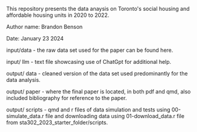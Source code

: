 This repository presents the data anaysis on Toronto's social housing and affordable housing units in 2020 to 2022.

Author name: Brandon Benson

Date: January 23 2024

input/data - the raw data set used for the paper can be found here.

input/ llm - text file showcasing use of ChatGpt for additional help.

output/ data - cleaned version of the data set used predominantly for the data analysis.

output/ paper - where the final paper is located, in both pdf and qmd, also included bibliography for reference to the paper.

output/ scripts - qmd and r files of data simulation and tests using 00-simulate_data.r file and downloading data using 01-download_data.r file from sta302_2023_starter_folder/scripts.

